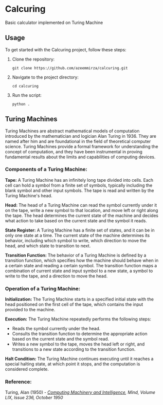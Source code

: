 # Calcuring
Basic calculator implemented on Turing Machine

## Usage
To get started with the Calcuring project, follow these steps:

1. Clone the repository:
    ```
    git clone https://github.com/azeemmirza/calcuring.git
    ```
2. Navigate to the project directory:
    ```
    cd calcuring
    ```
3. Run the script:
    ```
    python .
    ```

## Turing Machines

Turing Machines are abstract mathematical models of computation introduced by the mathematician and logician Alan Turing in 1936. They are named after him and are foundational in the field of theoretical computer science. Turing Machines provide a formal framework for understanding the concept of computation, and they have been instrumental in proving fundamental results about the limits and capabilities of computing devices.

### Components of a Turing Machine:
**Tape:** A Turing Machine has an infinitely long tape divided into cells. Each cell can hold a symbol from a finite set of symbols, typically including the blank symbol and other input symbols. The tape is read and written by the Turing Machine's head.

**Head:** The head of a Turing Machine can read the symbol currently under it on the tape, write a new symbol to that location, and move left or right along the tape. The head determines the current state of the machine and decides what action to take based on the current state and the symbol it reads.

**State Register:** A Turing Machine has a finite set of states, and it can be in only one state at a time. The current state of the machine determines its behavior, including which symbol to write, which direction to move the head, and which state to transition to next.

**Transition Function:** The behavior of a Turing Machine is defined by a transition function, which specifies how the machine should behave when in a certain state and reading a certain symbol. The transition function maps a combination of current state and input symbol to a new state, a symbol to write to the tape, and a direction to move the head.

### Operation of a Turing Machine:
**Initialization:** The Turing Machine starts in a specified initial state with the head positioned on the first cell of the tape, which contains the input provided to the machine.

**Execution:** The Turing Machine repeatedly performs the following steps:
- Reads the symbol currently under the head. 
- Consults the transition function to determine the appropriate action based on the current state and the symbol read. 
- Writes a new symbol to the tape, moves the head left or right, and transitions to a new state according to the transition function.

**Halt Condition:** The Turing Machine continues executing until it reaches a special halting state, at which point it stops, and the computation is considered complete.


### Reference:
Turing, Alan (1950) - _[Computing Machinery and Intelligence](https://academic.oup.com/mind/article/LIX/236/433/986238), Mind, Volume LIX, Issue 236, October 1950_
